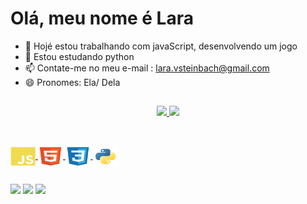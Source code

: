 # Olá, meu nome é Lara

- 🔭 Hojé estou trabalhando com javaScript, desenvolvendo um jogo
- 🌱 Estou estudando python
- 📫 Contate-me no meu e-mail : lara.vsteinbach@gmail.com 
- 😄 Pronomes: Ela/ Dela

##

<div align="center">
  <a href="https://github.com/L4rhy">
  <img height="180em" src="https://github-readme-stats.vercel.app/api?username=L4rhy&show_icons=true&theme=dark&include_all_commits=true&count_private=true&title_color=320466&text_color=4c0466"/>
  <img height="180em" src="https://github-readme-stats.vercel.app/api/top-langs/?username=L4rhy&layout=compact&langs_count=7&theme=dark&title_color=320466&text_color=4c0466"/>
</div>
  
  ##
  
<div style="display: inline_block"><br>
  <img align="center" alt="Rafa-Js" height="30" width="40" src="https://raw.githubusercontent.com/devicons/devicon/master/icons/javascript/javascript-plain.svg">
  <img align="center" alt="Rafa-HTML" height="30" width="40" src="https://raw.githubusercontent.com/devicons/devicon/master/icons/html5/html5-original.svg">
  <img align="center" alt="Rafa-CSS" height="30" width="40" src="https://raw.githubusercontent.com/devicons/devicon/master/icons/css3/css3-original.svg">
  <img align="center" alt="Rafa-Python" height="30" width="40" src="https://raw.githubusercontent.com/devicons/devicon/master/icons/python/python-original.svg">
</div>
  
  ##  
  
<div> 
 	<a href="https://www.twitch.tv/L4rhy20" target="_blank"><img src="https://img.shields.io/badge/Twitch-9146FF?style=for-the-badge&logo=twitch&logoColor=white" target="_blank"></a>
  <a href="mailto:lara.vsteinbach@gmail.com"><img src="https://img.shields.io/badge/-Gmail-%23333?style=for-the-badge&logo=gmail&logoColor=white" target="_blank"></a>
  <a href="https://www.linkedin.com/in/lara-vian/" target="_blank"><img src="https://img.shields.io/badge/-LinkedIn-%230077B5?style=for-the-badge&logo=linkedin&logoColor=white" target="_blank"></a> 

</div>
